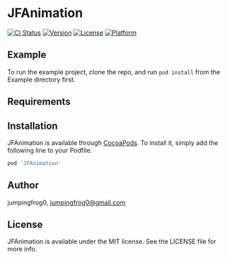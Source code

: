 # JFAnimation

[![CI Status](https://img.shields.io/travis/jumpingfrog0/JFAnimation.svg?style=flat)](https://travis-ci.org/jumpingfrog0/JFAnimation)
[![Version](https://img.shields.io/cocoapods/v/JFAnimation.svg?style=flat&colorB=blue)](https://cocoapods.org/pods/JFAnimation)
[![License](https://img.shields.io/cocoapods/l/JFAnimation.svg?style=flat)](https://cocoapods.org/pods/JFAnimation)
[![Platform](https://img.shields.io/cocoapods/p/JFAnimation.svg?style=flat)](https://cocoapods.org/pods/JFAnimation)

## Example

To run the example project, clone the repo, and run `pod install` from the Example directory first.

## Requirements

## Installation

JFAnimation is available through [CocoaPods](https://cocoapods.org). To install
it, simply add the following line to your Podfile:

```ruby
pod 'JFAnimation'
```

## Author

jumpingfrog0, jumpingfrog0@gmail.com

## License

JFAnimation is available under the MIT license. See the LICENSE file for more info.
